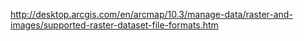 http://desktop.arcgis.com/en/arcmap/10.3/manage-data/raster-and-images/supported-raster-dataset-file-formats.htm